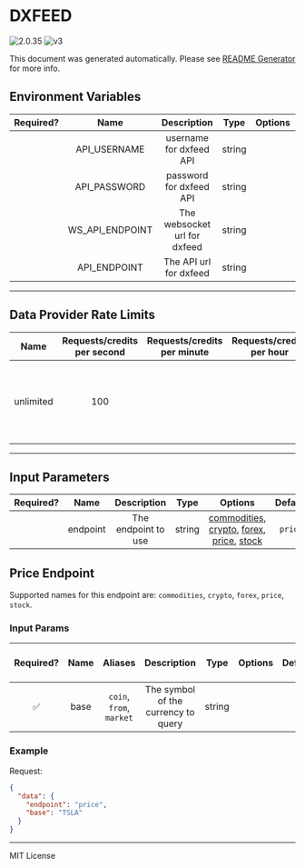 # DXFEED

![2.0.35](https://img.shields.io/github/package-json/v/smartcontractkit/external-adapters-js?filename=packages/sources/dxfeed/package.json) ![v3](https://img.shields.io/badge/framework%20version-v3-blueviolet)

This document was generated automatically. Please see [README Generator](../../scripts#readme-generator) for more info.

## Environment Variables

| Required? |      Name       |         Description          |  Type  | Options |                  Default                   |
| :-------: | :-------------: | :--------------------------: | :----: | :-----: | :----------------------------------------: |
|           |  API_USERNAME   |   username for dxfeed API    | string |         |                                            |
|           |  API_PASSWORD   |   password for dxfeed API    | string |         |                                            |
|           | WS_API_ENDPOINT | The websocket url for dxfeed | string |         |                                            |
|           |  API_ENDPOINT   |    The API url for dxfeed    | string |         | `https://tools.dxfeed.com/webservice/rest` |

---

## Data Provider Rate Limits

|   Name    | Requests/credits per second | Requests/credits per minute | Requests/credits per hour |                                 Note                                 |
| :-------: | :-------------------------: | :-------------------------: | :-----------------------: | :------------------------------------------------------------------: |
| unlimited |             100             |                             |                           | Dxfeed does not describe a rate limit, but setting reasonable limits |

---

## Input Parameters

| Required? |   Name   |     Description     |  Type  |                                                                 Options                                                                 | Default |
| :-------: | :------: | :-----------------: | :----: | :-------------------------------------------------------------------------------------------------------------------------------------: | :-----: |
|           | endpoint | The endpoint to use | string | [commodities](#price-endpoint), [crypto](#price-endpoint), [forex](#price-endpoint), [price](#price-endpoint), [stock](#price-endpoint) | `price` |

## Price Endpoint

Supported names for this endpoint are: `commodities`, `crypto`, `forex`, `price`, `stock`.

### Input Params

| Required? | Name |         Aliases          |             Description             |  Type  | Options | Default | Depends On | Not Valid With |
| :-------: | :--: | :----------------------: | :---------------------------------: | :----: | :-----: | :-----: | :--------: | :------------: |
|    ✅     | base | `coin`, `from`, `market` | The symbol of the currency to query | string |         |         |            |                |

### Example

Request:

```json
{
  "data": {
    "endpoint": "price",
    "base": "TSLA"
  }
}
```

---

MIT License
